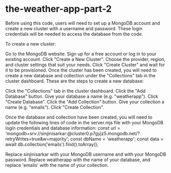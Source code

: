 # the-weather-app-part-2

Before using this code, users will need to set up a MongoDB account and create a new cluster with a username and password. These login credentials will be needed to access the database from the code. 

To create a new cluster:

Go to the MongoDB website.
Sign up for a free account or log in to your existing account.
Click "Create a New Cluster".
Choose the provider, region, and cluster settings that suit your needs.
Click "Create Cluster" and wait for it to be provisioned.
Once the cluster has been created, you will need to create a new database and collection under the "Collections" tab in the cluster dashboard. These are the steps to create a new database:

Click the "Collections" tab in the cluster dashboard.
Click the "Add Database" button.
Give your database a name (e.g. "weatherapp").
Click "Create Database".
Click the "Add Collection" button.
Give your collection a name (e.g. "emails").
Click "Create Collection".

Once the database and collection have been created, you will need to update the following lines of code in the server.mjs file with your MongoDB login credentials and database information:
const url = 'mongodb+srv://sinjinisarkar:<password>@cluster0.p7gyjz5.mongodb.net/?retryWrites=true&w=majority';
const dbName = 'weatherapp';
const data = await db.collection('emails').find().toArray();

Replace sinjinisarkar with your MongoDB username and <password> with your MongoDB password. Replace weatherapp with the name of your database, and replace 'emails' with the name of your collection.

